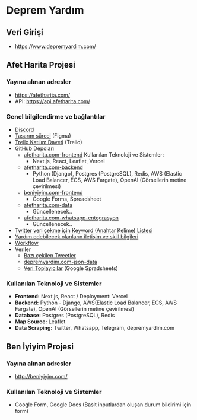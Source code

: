 # Deprem Yardım

## Veri Girişi
- https://www.depremyardim.com/


## Afet Harita Projesi

### Yayına alınan adresler
- https://afetharita.com/
- API: https://api.afetharita.com/

### Genel bilgilendirme ve bağlantılar

- [Discord](https://discord.gg/37MHpdPxh4)
- [Tasarım süreci](https://www.figma.com/file/sctw6xtcdoFOfmE0gC97Ft/Deprem-Yard%C4%B1m?node-id=0%3A1&t=FUHjVXfXqqXLN5js-1) (Figma)
- [Trello Katılım Daveti](https://trello.com/invite/b/d1rYoCUL/ATTId7774aa53af7d5ed9df79d8c32d0f6c2F7837B42/it-yardim) (Trello)
- [GitHub Depoları](https://github.com/orgs/acikkaynak/repositories)
  - [afetharita.com-frontend](https://github.com/acikkaynak/deprem-yardim-frontend)
    Kullanılan Teknoloji ve Sistemler:
    - Next.js, React, Leaflet, Vercel
  - [afetharita.com-backend](https://github.com/acikkaynak/deprem-yardim-backend)
    - Python (Django), Postgres (PostgreSQL), Redis, AWS (Elastic Load Balancer, ECS, AWS Fargate), OpenAI (Görsellerin metine çevirilmesi)
  - [beniyiyim.com-frontend](https://github.com/acikkaynak/ben-iyiyim-frontend)
    - Google Forms, Spreadsheet
  - [afetharita.com-data](https://github.com/acikkaynak/deprem-yardim-data)
    - Güncellenecek..
  - [afetharita.com-whatsapp-entegrasyon](https://github.com/acikkaynak/deprem-yardim-whatsapp)
    - Güncellenecek..
- [Twitter veri çekme için Keyword (Anahtar Kelime) Listesi](https://docs.google.com/spreadsheets/d/1_w1akARJIKzCxMQnlv9ZObM7m-yXu_XJn-_SvjR6j74/edit)
- [Yardım edebilecek olanların iletişim ve skill bilgileri](https://docs.google.com/spreadsheets/d/1bZ49eLf2ymisuvPwdOFPmcbasnOVJr5-swLGvhySIHI)
- [Workflow](https://excalidraw.com/#room=0571f83dc3c3d9eb9fb8,IdGc97dCxjdYsVsZ2NTEiQ)
- Veriler
  - [Bazı çekilen Tweetler](https://docs.google.com/spreadsheets/d/1GX_37xMMvU-lcMz4XI0uLYPUV6LiZtn9EZOGSwqPuZA)
  - [depremyardim.com-json-data](https://www.depremyardim.com/json.php)
  - [Veri Toplayıcılar](https://docs.google.com/spreadsheets/d/11oiJTFlDLKd7Ykuib4q4J9UCZ3QvB3SgCTrrXISz484/edit) (Google Spradsheets)

### Kullanılan Teknoloji ve Sistemler
- **Frontend:**  Next.js, React / Deployment: Vercel
- **Backend:** Python  - Django, AWS(Elastic Load Balancer, ECS, AWS Fargate), OpenAI (Görsellerin metine çevirilmesi)
- **Database:** Postgres (PostgreSQL), Redis
- **Map Source:** Leaflet
- **Data Scraping:** Twitter, Whatsapp, Telegram, depremyardim.com

## Ben İyiyim Projesi

### Yayına alınan adresler
- http://beniyiyim.com/

### Kullanılan Teknoloji ve Sistemler

- Google Form, Google Docs (Basit inputlardan oluşan durum bildirimi için form)